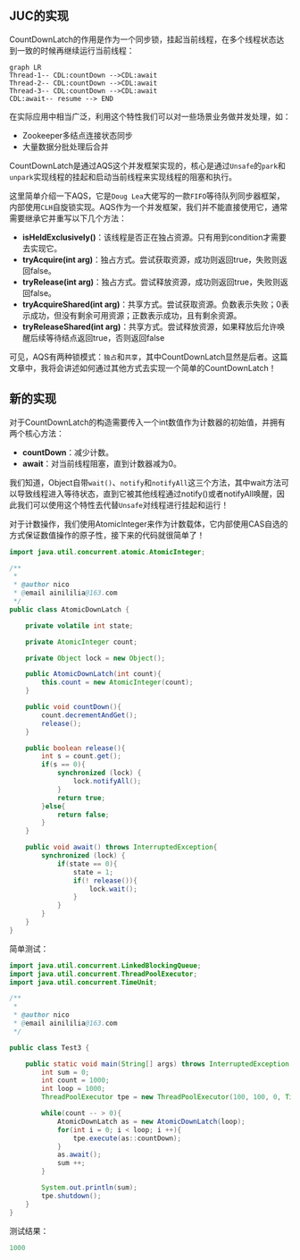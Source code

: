 ## JUC的实现
CountDownLatch的作用是作为一个同步锁，挂起当前线程，在多个线程状态达到一致的时候再继续运行当前线程：
```mermaid
graph LR
Thread-1-- CDL:countDown -->CDL:await
Thread-2-- CDL:countDown -->CDL:await
Thread-3-- CDL:countDown -->CDL:await
CDL:await-- resume --> END
```

在实际应用中相当广泛，利用这个特性我们可以对一些场景业务做并发处理，如：
 - Zookeeper多结点连接状态同步
 - 大量数据分批处理后合并

CountDownLatch是通过AQS这个并发框架实现的，核心是通过``Unsafe``的``park``和``unpark``实现线程的挂起和启动当前线程来实现线程的阻塞和执行。

这里简单介绍一下AQS，它是``Doug Lea``大佬写的一款``FIFO``等待队列同步器框架，内部使用``CLH``自旋锁实现。AQS作为一个并发框架，我们并不能直接使用它，通常需要继承它并重写以下几个方法：
 - **isHeldExclusively()**：该线程是否正在独占资源。只有用到condition才需要去实现它。
 - **tryAcquire(int arg)**：独占方式。尝试获取资源，成功则返回true，失败则返回false。
 - **tryRelease(int arg)**：独占方式。尝试释放资源，成功则返回true，失败则返回false。
 - **tryAcquireShared(int arg)**：共享方式。尝试获取资源。负数表示失败；0表示成功，但没有剩余可用资源；正数表示成功，且有剩余资源。
 - **tryReleaseShared(int arg)**：共享方式。尝试释放资源，如果释放后允许唤醒后续等待结点返回true，否则返回false

可见，AQS有两种锁模式：``独占``和``共享``，其中CountDownLatch显然是后者。这篇文章中，我将会讲述如何通过其他方式去实现一个简单的CountDownLatch！
## 新的实现
对于CountDownLatch的构造需要传入一个int数值作为计数器的初始值，并拥有两个核心方法：
 - **countDown**：减少计数。
 - **await**：对当前线程阻塞，直到计数器减为0。

我们知道，Object自带``wait()``、``notify``和``notifyAll``这三个方法，其中wait方法可以导致线程进入等待状态，直到它被其他线程通过notify()或者notifyAll唤醒，因此我们可以使用这个特性去代替``Unsafe``对线程进行挂起和运行！

对于计数操作，我们使用AtomicInteger来作为计数载体，它内部使用CAS自选的方式保证数值操作的原子性，接下来的代码就很简单了！
```java
import java.util.concurrent.atomic.AtomicInteger;

/**
 *
 * @author nico
 * @email ainililia@163.com
 */
public class AtomicDownLatch {

	private volatile int state;

	private AtomicInteger count;

	private Object lock = new Object();

	public AtomicDownLatch(int count){
		this.count = new AtomicInteger(count);
	}

	public void countDown(){
		count.decrementAndGet();
		release();
	}

	public boolean release(){
		int s = count.get();
		if(s == 0){
			synchronized (lock) {
				lock.notifyAll();
			}
			return true;
		}else{
			return false;
		}
	}

	public void await() throws InterruptedException{
		synchronized (lock) {
			if(state == 0){
				state = 1;
				if(! release()){
					lock.wait();
				}
			}
		}
	}
}
```
简单测试：
```java
import java.util.concurrent.LinkedBlockingQueue;
import java.util.concurrent.ThreadPoolExecutor;
import java.util.concurrent.TimeUnit;

/**
 *
 * @author nico
 * @email ainililia@163.com
 */

public class Test3 {

	public static void main(String[] args) throws InterruptedException {
		int sum = 0;
		int count = 1000;
		int loop = 1000;
		ThreadPoolExecutor tpe = new ThreadPoolExecutor(100, 100, 0, TimeUnit.MILLISECONDS, new LinkedBlockingQueue<>());

		while(count -- > 0){
			AtomicDownLatch as = new AtomicDownLatch(loop);
			for(int i = 0; i < loop; i ++){
				tpe.execute(as::countDown);
			}
			as.await();
			sum ++;
		}

		System.out.println(sum);
		tpe.shutdown();
	}
}
```
测试结果：
```powershell
1000
```
